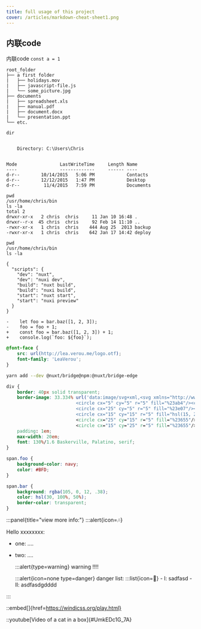 ```yaml
---
title: full usage of this project
cover: /articles/markdown-cheat-sheet1.png
---
```


## 内联code

内联code `const a = 1`

```treeview[class=no-line-numbers]
root_folder
├── a first folder
|   ├── holidays.mov
|   ├── javascript-file.js
|   └── some_picture.jpg
├── documents
|   ├── spreadsheet.xls
|   ├── manual.pdf
|   ├── document.docx
|   └── presentation.ppt
└── etc.
```

```bash[data-prompt="Cmder C:\Users\haha>" data-output="2-11"]
dir


    Directory: C:\Users\Chris


Mode                LastWriteTime     Length Name
----                -------------     ------ ----
d-r--        10/14/2015   5:06 PM            Contacts
d-r--        12/12/2015   1:47 PM            Desktop
d-r--         11/4/2015   7:59 PM            Documents
```

```bash[data-user=haha][data-host=admin][data-output="2,4-8"]
pwd
/usr/home/chris/bin
ls -la
total 2
drwxr-xr-x   2 chris  chris     11 Jan 10 16:48 .
drwxr--r-x  45 chris  chris     92 Feb 14 11:10 ..
-rwxr-xr-x   1 chris  chris    444 Aug 25  2013 backup
-rwxr-xr-x   1 chris  chris    642 Jan 17 14:42 deploy
```

```bash[class="no-command-line no-line-numbers"]
pwd
/usr/home/chris/bin
ls -la
```

```json{2,6,8-10}[ssd.json]
{
  "scripts": {
    "dev": "nuxt",
    "dev": "nuxi dev",
    "build": "nuxt build",
    "build": "nuxi build",
    "start": "nuxt start",
    "start": "nuxi preview"
  }
}
```

```diff[ssd.js][class="language-diff-javascript diff-highlight"]
-    let foo = bar.baz([1, 2, 3]);
-    foo = foo + 1;
+    const foo = bar.baz([1, 2, 3]) + 1;
+    console.log(`foo: ${foo}`);
```


```css
@font-face {
	src: url(http://lea.verou.me/logo.otf);
	font-family: 'LeaVerou';
}
```

```bash
yarn add --dev @nuxt/bridge@npm:@nuxt/bridge-edge
```

```css
div {
    border: 40px solid transparent;
    border-image: 33.334% url('data:image/svg+xml,<svg xmlns="http://www.w3.org/2000/svg" width="30" height="30"> \
                          <circle cx="5" cy="5" r="5" fill="%23ab4"/><circle cx="15" cy="5" r="5" fill="%23655"/> \
                          <circle cx="25" cy="5" r="5" fill="%23e07"/><circle cx="5" cy="15" r="5" fill="%23655"/> \
                          <circle cx="15" cy="15" r="5" fill="hsl(15, 25%, 75%)"/> \
                          <circle cx="25" cy="15" r="5" fill="%23655"/><circle cx="5" cy="25" r="5" fill="%23fb3"/> \
                          <circle cx="15" cy="25" r="5" fill="%23655"/><circle cx="25" cy="25" r="5" fill="%2358a"/></svg>');
    padding: 1em;
    max-width: 20em;
    font: 130%/1.6 Baskerville, Palatino, serif;
}
```

```css
span.foo {
	background-color: navy;
	color: #BFD;
}

span.bar {
	background: rgba(105, 0, 12, .38);
	color: hsl(30, 100%, 50%);
	border-color: transparent;
}
```

:::panel{title="view more info:"}
  :::alert{icon=🎶}

  Hello xxxxxxxx:

  - one: ....
  - two: ....

    :::alert{type=warning}
    warning !!!!

      :::alert{icon=none type=danger}
        danger list:
        :::list{icon=🤣}
        - I: sadfasd
        - II: asdfasdgdddd

:::

::embed[]{href=https://windicss.org/play.html}


::youtube[Video of a cat in a box]{#UmkEDc1G_7A}
